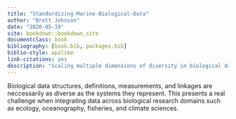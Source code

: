 ```yaml
--- 
title: "Standardizing-Marine-Biological-Data"
author: "Brett Johnson"
date: "2020-05-19"
site: bookdown::bookdown_site
documentclass: book
bibliography: [book.bib, packages.bib]
biblio-style: apalike
link-citations: yes
description: "Scaling multiple dimensions of diversity in biological data"
---
```


Biological data structures, definitions, measurements, and linkages are neccessarily as diverse as the systems they represent. This presents a real challenge when integrating data across biological research domains such as ecology, oceanography, fisheries, and climate sciences.



